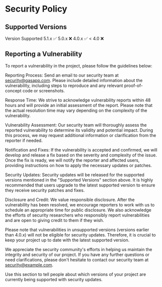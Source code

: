 # Security Policy

## Supported Versions

Version	Supported
5.1.x	:white_check_mark:
5.0.x	:x:
4.0.x	:white_check_mark:
< 4.0	:x:

## Reporting a Vulnerability

To report a vulnerability in the project, please follow the guidelines below:

Reporting Process: Send an email to our security team at security@gasapp.com. Please include detailed information about the vulnerability, including steps to reproduce and any relevant proof-of-concept code or screenshots.

Response Time: We strive to acknowledge vulnerability reports within 48 hours and will provide an initial assessment of the report. Please note that the actual resolution time may vary depending on the complexity of the vulnerability.

Vulnerability Assessment: Our security team will thoroughly assess the reported vulnerability to determine its validity and potential impact. During this process, we may request additional information or clarification from the reporter if needed.

Notification and Fixes: If the vulnerability is accepted and confirmed, we will develop and release a fix based on the severity and complexity of the issue. Once the fix is ready, we will notify the reporter and affected users, providing instructions on how to apply the necessary updates or patches.

Security Updates: Security updates will be released for the supported versions mentioned in the "Supported Versions" section above. It is highly recommended that users upgrade to the latest supported version to ensure they receive security patches and fixes.

Disclosure and Credit: We value responsible disclosure. After the vulnerability has been resolved, we encourage reporters to work with us to schedule an appropriate time for public disclosure. We also acknowledge the efforts of security researchers who responsibly report vulnerabilities and are open to giving credit to them if they wish.

Please note that vulnerabilities in unsupported versions (versions earlier than 4.0.x) will not be eligible for security updates. Therefore, it is crucial to keep your project up to date with the latest supported version.

We appreciate the security community's efforts in helping us maintain the integrity and security of our project. If you have any further questions or need clarifications, please don't hesitate to contact our security team at security@example.com.

Use this section to tell people about which versions of your project are
currently being supported with security updates.

